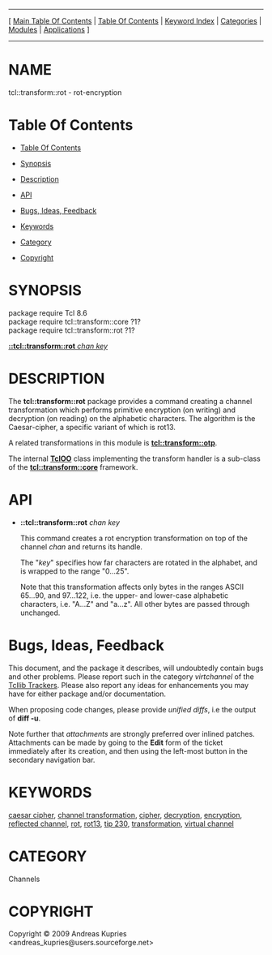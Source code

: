 
[//000000001]: # (tcl::transform::rot \- Reflected/virtual channel support)
[//000000002]: # (Generated from file 'rot\.man' by tcllib/doctools with format 'markdown')
[//000000003]: # (Copyright &copy; 2009 Andreas Kupries <andreas\_kupries@users\.sourceforge\.net>)
[//000000004]: # (tcl::transform::rot\(n\) 1 tcllib "Reflected/virtual channel support")

<hr> [ <a href="../../../../toc.md">Main Table Of Contents</a> &#124; <a
href="../../../toc.md">Table Of Contents</a> &#124; <a
href="../../../../index.md">Keyword Index</a> &#124; <a
href="../../../../toc0.md">Categories</a> &#124; <a
href="../../../../toc1.md">Modules</a> &#124; <a
href="../../../../toc2.md">Applications</a> ] <hr>

# NAME

tcl::transform::rot \- rot\-encryption

# <a name='toc'></a>Table Of Contents

  - [Table Of Contents](#toc)

  - [Synopsis](#synopsis)

  - [Description](#section1)

  - [API](#section2)

  - [Bugs, Ideas, Feedback](#section3)

  - [Keywords](#keywords)

  - [Category](#category)

  - [Copyright](#copyright)

# <a name='synopsis'></a>SYNOPSIS

package require Tcl 8\.6  
package require tcl::transform::core ?1?  
package require tcl::transform::rot ?1?  

[__::tcl::transform::rot__ *chan* *key*](#1)  

# <a name='description'></a>DESCRIPTION

The __tcl::transform::rot__ package provides a command creating a channel
transformation which performs primitive encryption \(on writing\) and decryption
\(on reading\) on the alphabetic characters\. The algorithm is the Caesar\-cipher, a
specific variant of which is rot13\.

A related transformations in this module is
__[tcl::transform::otp](vt\_otp\.md)__\.

The internal __[TclOO](\.\./\.\./\.\./\.\./index\.md\#tcloo)__ class implementing
the transform handler is a sub\-class of the
__[tcl::transform::core](\.\./virtchannel\_core/transformcore\.md)__
framework\.

# <a name='section2'></a>API

  - <a name='1'></a>__::tcl::transform::rot__ *chan* *key*

    This command creates a rot encryption transformation on top of the channel
    *chan* and returns its handle\.

    The "*key*" specifies how far characters are rotated in the alphabet, and
    is wrapped to the range "0\.\.\.25"\.

    Note that this transformation affects only bytes in the ranges ASCII
    65\.\.\.90, and 97\.\.\.122, i\.e\. the upper\- and lower\-case alphabetic characters,
    i\.e\. "A\.\.\.Z" and "a\.\.\.z"\. All other bytes are passed through unchanged\.

# <a name='section3'></a>Bugs, Ideas, Feedback

This document, and the package it describes, will undoubtedly contain bugs and
other problems\. Please report such in the category *virtchannel* of the
[Tcllib Trackers](http://core\.tcl\.tk/tcllib/reportlist)\. Please also report
any ideas for enhancements you may have for either package and/or documentation\.

When proposing code changes, please provide *unified diffs*, i\.e the output of
__diff \-u__\.

Note further that *attachments* are strongly preferred over inlined patches\.
Attachments can be made by going to the __Edit__ form of the ticket
immediately after its creation, and then using the left\-most button in the
secondary navigation bar\.

# <a name='keywords'></a>KEYWORDS

[caesar cipher](\.\./\.\./\.\./\.\./index\.md\#caesar\_cipher), [channel
transformation](\.\./\.\./\.\./\.\./index\.md\#channel\_transformation),
[cipher](\.\./\.\./\.\./\.\./index\.md\#cipher),
[decryption](\.\./\.\./\.\./\.\./index\.md\#decryption),
[encryption](\.\./\.\./\.\./\.\./index\.md\#encryption), [reflected
channel](\.\./\.\./\.\./\.\./index\.md\#reflected\_channel),
[rot](\.\./\.\./\.\./\.\./index\.md\#rot), [rot13](\.\./\.\./\.\./\.\./index\.md\#rot13),
[tip 230](\.\./\.\./\.\./\.\./index\.md\#tip\_230),
[transformation](\.\./\.\./\.\./\.\./index\.md\#transformation), [virtual
channel](\.\./\.\./\.\./\.\./index\.md\#virtual\_channel)

# <a name='category'></a>CATEGORY

Channels

# <a name='copyright'></a>COPYRIGHT

Copyright &copy; 2009 Andreas Kupries <andreas\_kupries@users\.sourceforge\.net>
